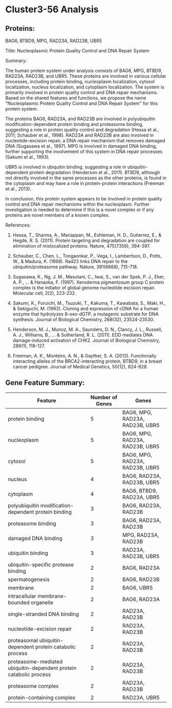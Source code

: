 # Cluster3-56 Analysis

## Proteins: 

BAG6, BTBD9, MPG, RAD23A, RAD23B, UBR5

Title: Nucleoplasmic Protein Quality Control and DNA Repair System

Summary:

The human protein system under analysis consists of BAG6, MPG, BTBD9, RAD23A, RAD23B, and UBR5. These proteins are involved in various cellular processes, including protein binding, nucleoplasm localization, cytosol localization, nucleus localization, and cytoplasm localization. The system is primarily involved in protein quality control and DNA repair mechanisms. Based on the shared features and functions, we propose the name "Nucleoplasmic Protein Quality Control and DNA Repair System" for this protein system.

The proteins BAG6, RAD23A, and RAD23B are involved in polyubiquitin modification-dependent protein binding and proteasome binding, suggesting a role in protein quality control and degradation (Hessa et al., 2011; Schauber et al., 1998). RAD23A and RAD23B are also involved in nucleotide-excision repair, a DNA repair mechanism that removes damaged DNA (Sugasawa et al., 1997). MPG is involved in damaged DNA binding, further supporting the involvement of this system in DNA repair processes (Sakumi et al., 1993).

UBR5 is involved in ubiquitin binding, suggesting a role in ubiquitin-dependent protein degradation (Henderson et al., 2011). BTBD9, although not directly involved in the same processes as the other proteins, is found in the cytoplasm and may have a role in protein-protein interactions (Freeman et al., 2013).

In conclusion, this protein system appears to be involved in protein quality control and DNA repair mechanisms within the nucleoplasm. Further investigation is needed to determine if this is a novel complex or if any proteins are novel members of a known complex.

References:

1. Hessa, T., Sharma, A., Mariappan, M., Eshleman, H. D., Gutierrez, E., & Hegde, R. S. (2011). Protein targeting and degradation are coupled for elimination of mislocalized proteins. Nature, 475(7356), 394-397.

2. Schauber, C., Chen, L., Tongaonkar, P., Vega, I., Lambertson, D., Potts, W., & Madura, K. (1998). Rad23 links DNA repair to the ubiquitin/proteasome pathway. Nature, 391(6668), 715-718.

3. Sugasawa, K., Ng, J. M., Masutani, C., Iwai, S., van der Spek, P. J., Eker, A. P., ... & Hanaoka, F. (1997). Xeroderma pigmentosum group C protein complex is the initiator of global genome nucleotide excision repair. Molecular cell, 2(2), 223-232.

4. Sakumi, K., Furuichi, M., Tsuzuki, T., Kakuma, T., Kawabata, S., Maki, H., & Sekiguchi, M. (1993). Cloning and expression of cDNA for a human enzyme that hydrolyzes 8-oxo-dGTP, a mutagenic substrate for DNA synthesis. Journal of Biological Chemistry, 268(32), 23524-23530.

5. Henderson, M. J., Munoz, M. A., Saunders, D. N., Clancy, J. L., Russell, A. J., Williams, B., ... & Sutherland, R. L. (2011). EDD mediates DNA damage-induced activation of CHK2. Journal of Biological Chemistry, 286(1), 118-127.

6. Freeman, A. K., Monteiro, A. N., & Gayther, S. A. (2013). Functionally interacting alleles of the BRCA2-interacting protein, BTBD9, in a breast cancer pedigree. Journal of Medical Genetics, 50(12), 824-828.

## Gene Feature Summary: 

| Feature | Number of Genes | Genes |
| --- | --- | --- |
| protein binding | 5 | BAG6, MPG, RAD23A, RAD23B, UBR5 |
| nucleoplasm | 5 | BAG6, MPG, RAD23A, RAD23B, UBR5 |
| cytosol | 5 | BAG6, MPG, RAD23A, RAD23B, UBR5 |
| nucleus | 4 | BAG6, RAD23A, RAD23B, UBR5 |
| cytoplasm | 4 | BAG6, BTBD9, RAD23A, UBR5 |
| polyubiquitin modification-dependent protein binding | 3 | BAG6, RAD23A, RAD23B |
| proteasome binding | 3 | BAG6, RAD23A, RAD23B |
| damaged DNA binding | 3 | MPG, RAD23A, RAD23B |
| ubiquitin binding | 3 | RAD23A, RAD23B, UBR5 |
| ubiquitin-specific protease binding | 2 | BAG6, RAD23A |
| spermatogenesis | 2 | BAG6, RAD23B |
| membrane | 2 | BAG6, UBR5 |
| intracellular membrane-bounded organelle | 2 | BAG6, RAD23A |
| single-stranded DNA binding | 2 | RAD23A, RAD23B |
| nucleotide-excision repair | 2 | RAD23A, RAD23B |
|  proteasomal ubiquitin-dependent protein catabolic process | 2 | RAD23A, RAD23B |
| proteasome-mediated ubiquitin-dependent protein catabolic process | 2 | RAD23A, RAD23B |
| proteasome complex | 2 | RAD23A, RAD23B |
| protein-containing complex | 2 | RAD23A, UBR5 |

